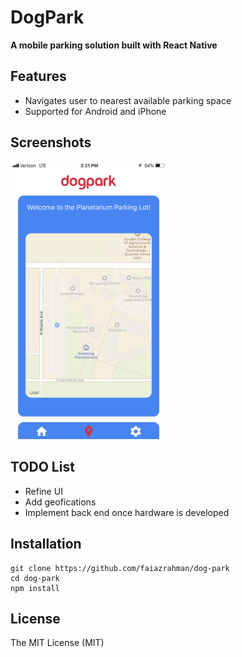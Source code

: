# DogPark
**A mobile parking solution built with React Native**

## Features
- Navigates user to nearest available parking space
- Supported for Android and iPhone

## Screenshots
<img src="https://github.com/Dog-Park/dog-park/blob/master/dp.PNG?raw=true" width="250">

## TODO List
- Refine UI
- Add geofications
- Implement back end once hardware is developed

## Installation
```
git clone https://github.com/faiazrahman/dog-park
cd dog-park
npm install
```

## License
The MIT License (MIT)
